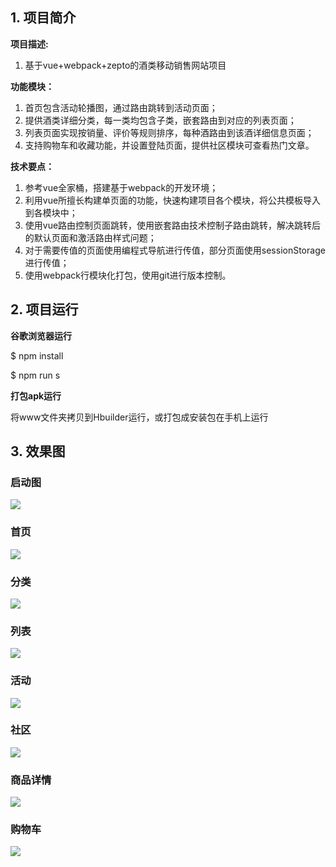 ## 1. 项目简介
**项目描述:**

1. 基于vue+webpack+zepto的酒类移动销售网站项目

**功能模块：**

1. 首页包含活动轮播图，通过路由跳转到活动页面；
2. 提供酒类详细分类，每一类均包含子类，嵌套路由到对应的列表页面；
3. 列表页面实现按销量、评价等规则排序，每种酒路由到该酒详细信息页面；
4. 支持购物车和收藏功能，并设置登陆页面，提供社区模块可查看热门文章。

**技术要点：**

1. 参考vue全家桶，搭建基于webpack的开发环境；
2. 利用vue所擅长构建单页面的功能，快速构建项目各个模块，将公共模板导入到各模块中；
3. 使用vue路由控制页面跳转，使用嵌套路由技术控制子路由跳转，解决跳转后的默认页面和激活路由样式问题；
4. 对于需要传值的页面使用编程式导航进行传值，部分页面使用sessionStorage进行传值；
5. 使用webpack行模块化打包，使用git进行版本控制。

## 2. 项目运行
**谷歌浏览器运行**

$ npm install

$ npm run s

**打包apk运行**

将www文件夹拷贝到Hbuilder运行，或打包成安装包在手机上运行

## 3. 效果图
### 启动图 
![](./效果图/启动图.png)
### 首页
![](./效果图/首页.png)
### 分类
![](./效果图/分类.png)
### 列表
![](./效果图/列表.png)
### 活动
![](./效果图/活动.png)
### 社区
![](./效果图/社区.png)
### 商品详情
![](./效果图/商品详情.png)
### 购物车
![](./效果图/购物车.png)